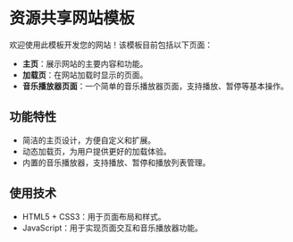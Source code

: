# 资源共享网站模板

欢迎使用此模板开发您的网站！该模板目前包括以下页面：
- **主页**：展示网站的主要内容和功能。
- **加载页**：在网站加载时显示的页面。
- **音乐播放器页面**：一个简单的音乐播放器页面，支持播放、暂停等基本操作。

## 功能特性

- 简洁的主页设计，方便自定义和扩展。
- 动态加载页，为用户提供更好的加载体验。
- 内置的音乐播放器，支持播放、暂停和播放列表管理。

## 使用技术

- HTML5 + CSS3：用于页面布局和样式。
- JavaScript：用于实现页面交互和音乐播放器功能。
